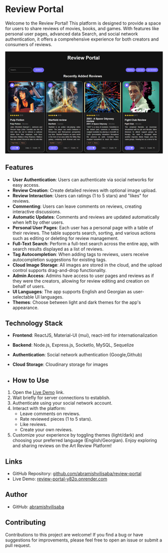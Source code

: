 # Review Portal

Welcome to the Review Portal! This platform is designed to provide a space for users to share reviews of movies, books, and games. With features like personal user pages, advanced data Search, and social network authentication, it offers a comprehensive experience for both creators and consumers of reviews.

![App Preview](app-preview.png)

## Features

-   **User Authentication**: Users can authenticate via social networks for easy access.
-   **Review Creation**: Create detailed reviews with optional image upload.
-   **Review Interaction**: Users can ratings (1 to 5 stars) and "likes" for reviews.
-   **Commenting**: Users can leave comments on reviews, creating interactive discussions.
-   **Automatic Updates**: Comments and reviews are updated automatically when left by other users.
-   **Personal User Pages**: Each user has a personal page with a table of their reviews. The table supports search, sorting, and various actions such as editing or deleting for review management.
-   **Full-Text Search**: Perform a full-text search across the entire app, with search results displayed as a list of reviews.
-   **Tag Autocompletion**: When adding tags to reviews, users receive autocompletion suggestions for existing tags.
-   **Cloud Image Storage**: All images are stored in the cloud, and the upload control supports drag-and-drop functionality.
-   **Admin Access**: Admins have access to user pages and reviews as if they were the creators, allowing for review editing and creation on behalf of users.
-   **UI Languages**: The app supports English and Georgian as user-selectable UI languages.
-   **Themes**: Choose between light and dark themes for the app's appearance.

## Technology Stack

-   **Frontend**: ReactJS, Material-UI (mui), react-intl for internationalization
-   **Backend**: Node.js, Express.js, SocketIo, MySQL, Sequelize
-   **Authentication**: Social network authentication (Google,Github)
-   **Cloud Storage**: Cloudinary storage for images

-   ## How to Use

1. Open the [Live Demo](https://review-portal-y82o.onrender.com) link.
2. Wait briefly for server connections to establish.
3. Authenticate using your social network account.
4. Interact with the platform:
    - Leave comments on reviews.
    - Rate reviewed pieces (1 to 5 stars).
    - Like reviews.
    - Create your own reviews.
5. Customize your experience by toggling themes (light/dark) and choosing your preferred language (English/Georgian).
   Enjoy exploring and sharing reviews on the Art Review Platform!

## Links

-   GitHub Repository: [github.com/abramishvilisaba/review-portal](https://github.com/abramishvilisaba/review-portal)
-   Live Demo: [review-portal-y82o.onrender.com](https://review-portal-y82o.onrender.com)

## Author

-   GitHub: [abramishvilisaba](https://github.com/abramishvilisaba)

## Contributing

Contributions to this project are welcome! If you find a bug or have suggestions for improvements, please feel free to open an issue or submit a pull request.
